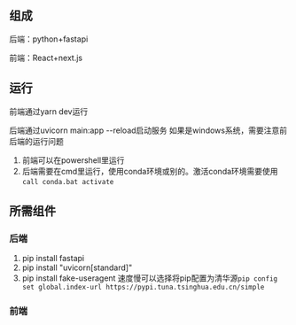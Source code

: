 ## 组成
后端：python+fastapi 

前端：React+next.js

## 运行
前端通过yarn dev运行

后端通过uvicorn main:app --reload启动服务
如果是windows系统，需要注意前后端的运行问题
1. 前端可以在powershell里运行
2. 后端需要在cmd里运行，使用conda环境或别的。激活conda环境需要使用`call conda.bat activate`

## 所需组件
### 后端
1. pip install fastapi
2. pip install "uvicorn[standard]"
3. pip install fake-useragent
速度慢可以选择将pip配置为清华源`pip config set global.index-url https://pypi.tuna.tsinghua.edu.cn/simple`

### 前端
